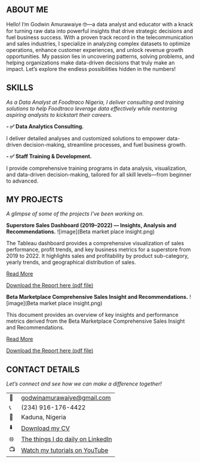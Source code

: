 ## ABOUT ME
Hello! I’m Godwin Amurawaiye 🤓—a data analyst and educator with a knack for turning raw data into powerful insights that drive strategic decisions and fuel business success. With a proven track record in the telecommunication and sales industries, I specialize in analyzing complex datasets to optimize operations, enhance customer experiences, and unlock revenue growth opportunities. My passion lies in uncovering patterns, solving problems, and helping organizations make data-driven decisions that truly make an impact. Let’s explore the endless possibilities hidden in the numbers!

## SKILLS
*As a Data Analyst at Foodtraco Nigeria, I deliver consulting and training solutions to help Foodtraco leverage data effectively while mentoring aspiring analysts to kickstart their careers.*

 **- ✅ Data Analytics Consulting.**      

I deliver detailed analyses and customized solutions to empower data-driven decision-making, streamline processes, and fuel business growth.

**- ✅ Staff Training & Development.**

I provide comprehensive training programs in data analysis, visualization, and data-driven decision-making, tailored for all skill levels—from beginner to advanced.

## MY PROJECTS
*A glimpse of some of the projects I've been working on.*

**Superstore Sales Dashboard (2019–2022) — Insights, Analysis and Recommendations.**
![image](Beta market place insight.png)

The Tableau dashboard provides a comprehensive visualization of sales performance, profit trends, and key business metrics for a superstore from 2019 to 2022. It highlights sales and profitability by product sub-category, yearly trends, and geographical distribution of sales.


[Read More](https://medium.com/@godwinamurawaiye/beta-marketplace-comprehensive-sales-insights-and-recommendations-3916c1e69e18)


<a href="Beta Marketplace Comprehensive Sales Insight and Recommendations.pdf">Download the Report here (pdf file)</a>

**Beta Marketplace Comprehensive Sales Insight and Recommendations.**
![image](Beta market place insight.png)

This document provides an overview of key insights and performance metrics derived from the Beta Marketplace Comprehensive Sales Insight and Recommendations.


[Read More](https://medium.com/@godwinamurawaiye/superstore-sales-dashboard-2019-2022-insights-and-analysis-2b5b4350abaf)


<a href="Beta Marketplace Comprehensive Sales Insight and Recommendations.pdf">Download the Report here (pdf file)</a>


## CONTACT DETAILS

*Let’s connect and see how we can make a difference together!*
<table>
  <tbody>
    <tr>
      <td>📧</td>
       <td><a href="mailto:godwinamurawaiye@gmail.com">godwinamurawaiye@gmail.com</a></td>
    </tr>
    <tr>
      <td>📞</td>
      <td>(234) 916-176-4422</td>
    </tr>
    <tr>
      <td>📍</td>
      <td>Kaduna, Nigeria</td>
    </tr>
    <tr>
      <td>⬇️</td>
      <td><a href="https://etuk123456.github.io/portfolio1/docs/Profile.pdf">Download my CV</a></td>
    </tr>
    <tr>
      <td>🌐</td>
      <td><a href="[https://www.linkedin.com/in/amurawaiye-godwin">The things I do daily on LinkedIn</a></td>
    </tr>
    <tr>
      <td>📺</td>
      <td><a href="coming soon">Watch my tutorials on YouTube</a></td>
    </tr>
  </tbody>
</table>
